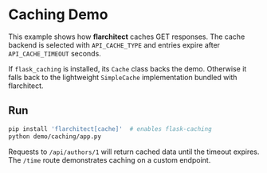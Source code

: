 # Caching Demo

This example shows how **flarchitect** caches GET responses. The cache backend is selected with `API_CACHE_TYPE` and entries expire after `API_CACHE_TIMEOUT` seconds.

If `flask_caching` is installed, its `Cache` class backs the demo. Otherwise it falls back to the lightweight `SimpleCache` implementation bundled with flarchitect.

## Run

```bash
pip install 'flarchitect[cache]'  # enables flask-caching
python demo/caching/app.py
```

Requests to `/api/authors/1` will return cached data until the timeout expires. The `/time` route demonstrates caching on a custom endpoint.
